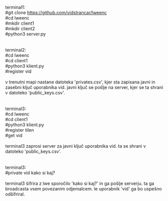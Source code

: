 terminal1:<br/>
#git clone https://github.com/vidstrancar/lweenc<br/>
#cd lweenc<br/>
#mkdir client1<br/>
#mkdir client2<br/>
#python3 server.py<br/>
<br/>
<br/>
terminal2:<br/>
#cd lweenc<br/>
#cd client1<br/>
#python3 klient.py<br/>
#register vid<br/>
<br/>
v trenutni mapi nastane datoteka 'privates.csv', kjer sta zapisana javni in zasebni ključ uporabnika vid. javni ključ se pošlje na server,
kjer se ta shrani v datoteko 'public_keys.csv'.<br/>
<br/>
<br/>
terminal3:<br/>
#cd lweenc<br/>
#cd client1<br/>
#python3 klient.py<br/>
#register tilen<br/>
#get vid<br/>
<br/>
terminal3 zaprosi server za javni ključ uporabnika vid. ta se shrani v datoteko 'public_keys.csv'.<br/>
<br/>
<br/>
terminal3:<br/>
#private vid kako si kaj?<br/>
<br/>
terminal3 šifrira z lwe sporočilo 'kako si kaj?' in ga pošlje serverju. ta ga broadcasta vsem povezanim odjemalcem. le uporabnik 'vid' ga bo uspešno odšifriral.<br/>


